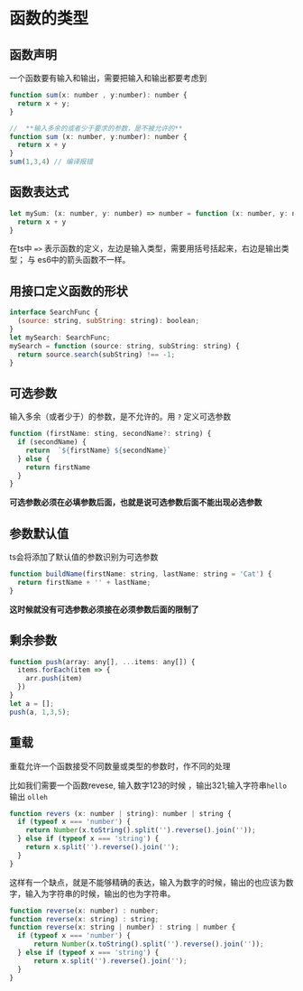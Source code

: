 # 函数的类型

## 函数声明

一个函数要有输入和输出，需要把输入和输出都要考虑到
````javascript
function sum(x: number , y:number): number {
  return x + y;
}

//  **输入多余的或者少于要求的参数，是不被允许的**
function sum (x: number, y:number): number {
  return x + y
}
sum(1,3,4) // 编译报错
````

## 函数表达式

````javascript
let mySum: (x: number, y: number) => number = function (x: number, y: number): number {
  return x + y
}
````
在ts中 `=>` 表示函数的定义，左边是输入类型，需要用括号括起来，右边是输出类型； 与 es6中的箭头函数不一样。

## 用接口定义函数的形状

````javascript
interface SearchFunc {
  (source: string, subString: string): boolean;
}
let mySearch: SearchFunc;
mySearch = function (source: string, subString: string) {
  return source.search(subString) !== -1;
}
````

## 可选参数

输入多余（或者少于）的参数，是不允许的。用 `?` 定义可选参数

````javascript
function (firstName: sting, secondName?: string) {
  if (secondName) {
    return  `${firstName} ${secondName}`
  } else {
    return firstName
  }
}
````
**可选参数必须在必填参数后面，也就是说可选参数后面不能出现必选参数**

## 参数默认值

ts会将添加了默认值的参数识别为可选参数
````javascript
function buildName(firstName: string, lastName: string = 'Cat') {
  return firstName + '' + lastName;
}
````

**这时候就没有可选参数必须接在必须参数后面的限制了**

## 剩余参数

````javascript
function push(array: any[], ...items: any[]) {
  items.forEach(item => {
    arr.push(item)
  })
}
let a = [];
push(a, 1,3,5);
````

## 重载

重载允许一个函数接受不同数量或类型的参数时，作不同的处理

比如我们需要一个函数revese, 输入数字123的时候 ，输出321;输入字符串`hello` 输出 `olleh`

````javascript
function revers (x: number | string): number | string {
  if (typeof x === 'number') {
    return Number(x.toString().split('').reverse().join(''));
  } else if (typeof x === 'string') {
    return x.split('').reverse().join('');
  }
}
````
这样有一个缺点，就是不能够精确的表达，输入为数字的时候，输出的也应该为数字，输入为字符串的时候，输出的也为字符串。
````javascript
function reverse(x: number) : number;
function reverse(x: string) : string;
function reverse(x: string | number) : string | number {
  if (typeof x === 'number') {
      return Number(x.toString().split('').reverse().join(''));
  } else if (typeof x === 'string') {
      return x.split('').reverse().join('');
  }
}
````